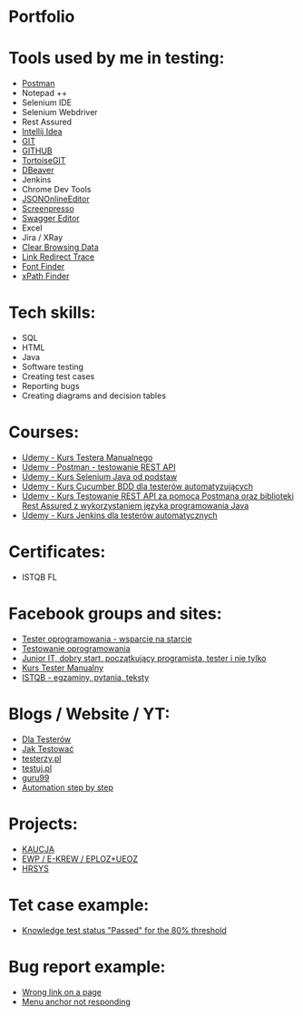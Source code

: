 # Portfolio

# Tools used by me in testing:
* [Postman](https://www.postman.com/)
* Notepad ++
* Selenium IDE
* Selenium Webdriver
* Rest Assured
* [Intellij Idea](https://www.jetbrains.com/idea/)
* [GIT](https://git-scm.com/)
* [GITHUB](https://github.com/)
* [TortoiseGIT](https://tortoisegit.org/)
* [DBeaver](https://dbeaver.io/)
* Jenkins
* Chrome Dev Tools
* [JSONOnlineEditor](https://jsoneditoronline.org) 
* [Screenpresso](https://www.screenpresso.com/)
* [Swagger Editor](https://editor.swagger.io/)
* Excel
* Jira / XRay
* [Clear Browsing Data](https://chrome.google.com/webstore/detail/clear-browsing-data/bjilljlpencdcpihofiobpnfgcakfdbe)
* [Link Redirect Trace](https://chrome.google.com/webstore/detail/link-redirect-trace/nnpljppamoaalgkieeciijbcccohlpoh?hl=en)
* [Font Finder](https://chrome.google.com/webstore/detail/font-finder/bhiichidigehdgphoambhjbekalahgha?hl=en)
* [xPath Finder](https://chrome.google.com/webstore/detail/xpath-finder/ihnknokegkbpmofmafnkoadfjkhlogph?hl=en)

# Tech skills:

* SQL
* HTML
* Java
* Software testing
* Creating test cases
* Reporting bugs
* Creating diagrams and decision tables

# Courses:

* [Udemy - Kurs Testera Manualnego](https://www.udemy.com/course/kurs-testowania-oprogramowania/)
* [Udemy - Postman - testowanie REST API](https://www.udemy.com/course/kurs-postman/)
* [Udemy - Kurs Selenium Java od podstaw](https://www.udemy.com/course/kurs-selenium-java/)
* [Udemy - Kurs Cucumber BDD dla testerów automatyzujących](https://www.udemy.com/course/kurs-cucumber-bdd)
* [Udemy - Kurs Testowanie REST API za pomocą Postmana oraz biblioteki Rest Assured z wykorzystaniem języka programowania Java](https://www.udemy.com/course/rest-assured-java/)
* [Udemy - Kurs Jenkins dla testerów automatycznych](https://www.udemy.com/course/kurs-jenkins-dla-testerow-automatyzujacych/)
# Certificates:

* ISTQB FL

# Facebook groups and sites:

* [Tester oprogramowania - wsparcie na starcie](https://www.facebook.com/groups/testeroprogramowania/)
* [Testowanie oprogramowania](https://www.facebook.com/groups/TestowanieOprogramowania/?multi_permalinks=3678504718838746)
* [Junior IT, dobry start, początkujący programista, tester i nie tylko](https://www.facebook.com/groups/junioritdobrystart/?multi_permalinks=3736985749655329)
* [Kurs Tester Manualny](https://www.facebook.com/groups/246926649684135/)
* [ISTQB - egzaminy, pytania, teksty](https://www.facebook.com/groups/194288250951242/)

# Blogs / Website / YT:

* [Dla Testerów](https://www.dlatesterow.pl/)
* [Jak Testować](https://jaktestowac.pl/)
* [testerzy.pl](https://testerzy.pl/) 
* [testuj.pl](https://testuj.pl/) 
* [guru99](https://www.guru99.com/software-testing.html) 
* [Automation step by step](https://automationstepbystep.com/) 

# Projects:

* [KAUCJA](https://www.kaucja.pl/)
* [EWP / E-KREW / EPLOZ+UEOZ](https://eploz.ezdrowie.gov.pl)
* [HRSYS](https://www.hrsys.pl/)

# Tet case example:
* [Knowledge test status "Passed" for the 80% threshold](https://docs.google.com/spreadsheets/d/1A8omGCu4uLj7LQ95Vhs0PTnw-DCxNSdnZRoELpMiTtM/edit?usp=sharing)

# Bug report example:
* [Wrong link on a page](https://docs.google.com/spreadsheets/d/1tFZoxJ5fh7RzNP60SPV9pwnqLsm2d973QY0RmE8UeCM/edit?usp=sharing)
* [Menu anchor not responding](https://docs.google.com/spreadsheets/d/1k8APMRYj1TmWEjyiLzIJ_EkPFOJ4U7iI39GAY6kRu9Y/edit?usp=sharing)
